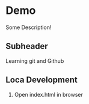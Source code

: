 # Demo

Some Description!

## Subheader

Learning git and Github

## Loca Development

1. Open index.html in browser